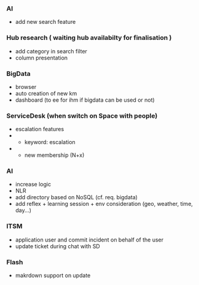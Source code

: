 ### AI
* add new search feature

### Hub research ( waiting hub availabilty for finalisation )
* add category in search filter
* column presentation

### BigData
* browser
* auto creation of new km
* dashboard (to ee for ihm if bigdata can be used or not)

### ServiceDesk (when switch on Space with people)
* escalation features
* * keyword: escalation
* * new membership (N+x)

### AI
* increase logic
* NLR
* add directory based on NoSQL (cf. req. bigdata)
* add reflex + learning session + env consideration (geo, weather, time, day...)

### ITSM
* application user and commit incident on behalf of the user
* update ticket during chat with SD

### Flash
* makrdown support on update

